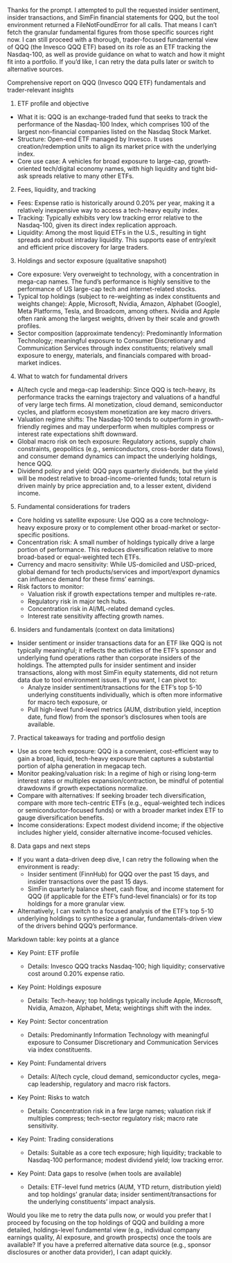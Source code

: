 Thanks for the prompt. I attempted to pull the requested insider sentiment, insider transactions, and SimFin financial statements for QQQ, but the tool environment returned a FileNotFoundError for all calls. That means I can’t fetch the granular fundamental figures from those specific sources right now. I can still proceed with a thorough, trader-focused fundamental view of QQQ (the Invesco QQQ ETF) based on its role as an ETF tracking the Nasdaq-100, as well as provide guidance on what to watch and how it might fit into a portfolio. If you’d like, I can retry the data pulls later or switch to alternative sources.

Comprehensive report on QQQ (Invesco QQQ ETF) fundamentals and trader-relevant insights

1) ETF profile and objective
- What it is: QQQ is an exchange-traded fund that seeks to track the performance of the Nasdaq-100 Index, which comprises 100 of the largest non-financial companies listed on the Nasdaq Stock Market.
- Structure: Open-end ETF managed by Invesco. It uses creation/redemption units to align its market price with the underlying index.
- Core use case: A vehicles for broad exposure to large-cap, growth-oriented tech/digital economy names, with high liquidity and tight bid-ask spreads relative to many other ETFs.

2) Fees, liquidity, and tracking
- Fees: Expense ratio is historically around 0.20% per year, making it a relatively inexpensive way to access a tech-heavy equity index.
- Tracking: Typically exhibits very low tracking error relative to the Nasdaq-100, given its direct index replication approach.
- Liquidity: Among the most liquid ETFs in the U.S., resulting in tight spreads and robust intraday liquidity. This supports ease of entry/exit and efficient price discovery for large traders.

3) Holdings and sector exposure (qualitative snapshot)
- Core exposure: Very overweight to technology, with a concentration in mega-cap names. The fund’s performance is highly sensitive to the performance of US large-cap tech and internet-related stocks.
- Typical top holdings (subject to re-weighting as index constituents and weights change): Apple, Microsoft, Nvidia, Amazon, Alphabet (Google), Meta Platforms, Tesla, and Broadcom, among others. Nvidia and Apple often rank among the largest weights, driven by their scale and growth profiles.
- Sector composition (approximate tendency): Predominantly Information Technology; meaningful exposure to Consumer Discretionary and Communication Services through index constituents; relatively small exposure to energy, materials, and financials compared with broad-market indices.

4) What to watch for fundamental drivers
- AI/tech cycle and mega-cap leadership: Since QQQ is tech-heavy, its performance tracks the earnings trajectory and valuations of a handful of very large tech firms. AI monetization, cloud demand, semiconductor cycles, and platform ecosystem monetization are key macro drivers.
- Valuation regime shifts: The Nasdaq-100 tends to outperform in growth-friendly regimes and may underperform when multiples compress or interest rate expectations shift downward.
- Global macro risk on tech exposure: Regulatory actions, supply chain constraints, geopolitics (e.g., semiconductors, cross-border data flows), and consumer demand dynamics can impact the underlying holdings, hence QQQ.
- Dividend policy and yield: QQQ pays quarterly dividends, but the yield will be modest relative to broad-income-oriented funds; total return is driven mainly by price appreciation and, to a lesser extent, dividend income.

5) Fundamental considerations for traders
- Core holding vs satellite exposure: Use QQQ as a core technology-heavy exposure proxy or to complement other broad-market or sector-specific positions.
- Concentration risk: A small number of holdings typically drive a large portion of performance. This reduces diversification relative to more broad-based or equal-weighted tech ETFs.
- Currency and macro sensitivity: While US-domiciled and USD-priced, global demand for tech products/services and import/export dynamics can influence demand for these firms’ earnings.
- Risk factors to monitor: 
  - Valuation risk if growth expectations temper and multiples re-rate.
  - Regulatory risk in major tech hubs.
  - Concentration risk in AI/ML-related demand cycles.
  - Interest rate sensitivity affecting growth names.

6) Insiders and fundamentals (context on data limitations)
- Insider sentiment or insider transactions data for an ETF like QQQ is not typically meaningful; it reflects the activities of the ETF’s sponsor and underlying fund operations rather than corporate insiders of the holdings. The attempted pulls for insider sentiment and insider transactions, along with most SimFin equity statements, did not return data due to tool environment issues. If you want, I can pivot to:
  - Analyze insider sentiment/transactions for the ETF’s top 5-10 underlying constituents individually, which is often more informative for macro tech exposure, or
  - Pull high-level fund-level metrics (AUM, distribution yield, inception date, fund flow) from the sponsor’s disclosures when tools are available.

7) Practical takeaways for trading and portfolio design
- Use as core tech exposure: QQQ is a convenient, cost-efficient way to gain a broad, liquid, tech-heavy exposure that captures a substantial portion of alpha generation in megacap tech.
- Monitor peaking/valuation risk: In a regime of high or rising long-term interest rates or multiples expansion/contraction, be mindful of potential drawdowns if growth expectations normalize.
- Compare with alternatives: If seeking broader tech diversification, compare with more tech-centric ETFs (e.g., equal-weighted tech indices or semiconductor-focused funds) or with a broader market index ETF to gauge diversification benefits.
- Income considerations: Expect modest dividend income; if the objective includes higher yield, consider alternative income-focused vehicles.

8) Data gaps and next steps
- If you want a data-driven deep dive, I can retry the following when the environment is ready:
  - Insider sentiment (FinnHub) for QQQ over the past 15 days, and insider transactions over the past 15 days.
  - SimFin quarterly balance sheet, cash flow, and income statement for QQQ (if applicable for the ETF’s fund-level financials) or for its top holdings for a more granular view.
- Alternatively, I can switch to a focused analysis of the ETF’s top 5-10 underlying holdings to synthesize a granular, fundamentals-driven view of the drivers behind QQQ’s performance.

Markdown table: key points at a glance

- Key Point: ETF profile
  - Details: Invesco QQQ tracks Nasdaq-100; high liquidity; conservative cost around 0.20% expense ratio.

- Key Point: Holdings exposure
  - Details: Tech-heavy; top holdings typically include Apple, Microsoft, Nvidia, Amazon, Alphabet, Meta; weightings shift with the index.

- Key Point: Sector concentration
  - Details: Predominantly Information Technology with meaningful exposure to Consumer Discretionary and Communication Services via index constituents.

- Key Point: Fundamental drivers
  - Details: AI/tech cycle, cloud demand, semiconductor cycles, mega-cap leadership, regulatory and macro risk factors.

- Key Point: Risks to watch
  - Details: Concentration risk in a few large names; valuation risk if multiples compress; tech-sector regulatory risk; macro rate sensitivity.

- Key Point: Trading considerations
  - Details: Suitable as a core tech exposure; high liquidity; trackable to Nasdaq-100 performance; modest dividend yield; low tracking error.

- Key Point: Data gaps to resolve (when tools are available)
  - Details: ETF-level fund metrics (AUM, YTD return, distribution yield) and top holdings’ granular data; insider sentiment/transactions for the underlying constituents’ impact analysis.

Would you like me to retry the data pulls now, or would you prefer that I proceed by focusing on the top holdings of QQQ and building a more detailed, holdings-level fundamental view (e.g., individual company earnings quality, AI exposure, and growth prospects) once the tools are available? If you have a preferred alternative data source (e.g., sponsor disclosures or another data provider), I can adapt quickly.